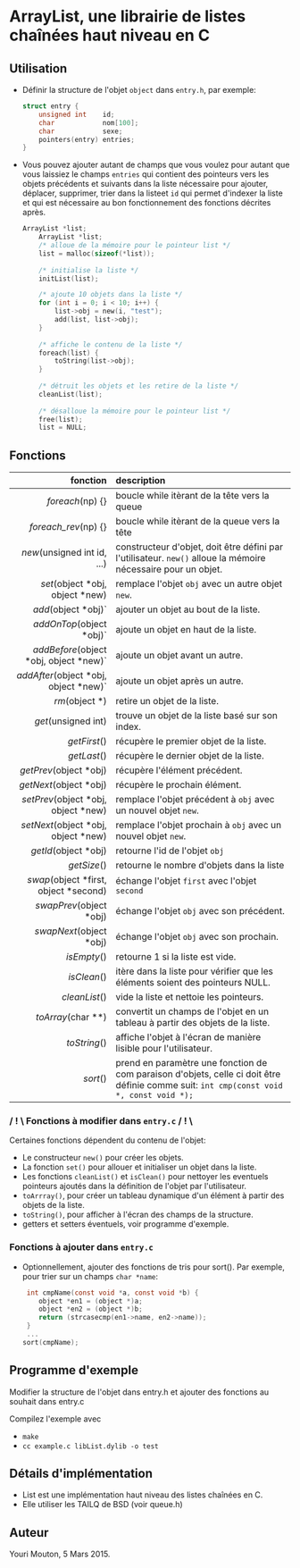 # ArrayList, une librairie de listes chaînées haut niveau en C

## Utilisation

- Définir la structure de l'objet `object` dans `entry.h`, par exemple:

	```c
	struct entry {
		unsigned int	id;
		char			nom[100];
		char			sexe;
		pointers(entry) entries;
	}
	```
	
- Vous pouvez ajouter autant de champs que vous voulez pour autant que
	vous laissiez le champs `entries` qui contient des pointeurs vers les 
	objets précédents et suivants dans la liste nécessaire pour ajouter, 
	déplacer, supprimer, trier dans la listeet `id` qui permet d'indexer la liste et qui est nécessaire au bon fonctionnement des fonctions décrites après. 

	```c
	ArrayList *list;
		ArrayList *list;
		/* alloue de la mémoire pour le pointeur list */
		list = malloc(sizeof(*list));
		
		/* initialise la liste */
		initList(list);

		/* ajoute 10 objets dans la liste */
		for (int i = 0; i < 10; i++) {
			list->obj = new(i, "test");
			add(list, list->obj);
		}
		
		/* affiche le contenu de la liste */
		foreach(list) {
			toString(list->obj);
		}
		
		/* détruit les objets et les retire de la liste */
		cleanList(list);
		
		/* désalloue la mémoire pour le pointeur list */
		free(list);
		list = NULL;
	```


## Fonctions

fonction | description
---------:|:-----------
*foreach*(np) {} | boucle while itèrant de la tête vers la queue
*foreach_rev*(np) {} | boucle while itèrant de la queue vers la tête
*new*(unsigned int id, ...) | constructeur d'objet, doit être défini par l'utilisateur. `new()` 	alloue la mémoire nécessaire pour un objet.
*set*(object *obj, object *new) | remplace l'objet `obj` avec un autre objet `new`.
*add*(object *obj)` | ajouter un objet au bout de la liste.
*addOnTop*(object *obj)` | ajoute un objet en haut de la liste.
*addBefore*(object *obj, object *new)`| ajoute un objet avant un autre.
*addAfter*(object *obj, object *new)` | ajoute un objet après un autre.
*rm*(object *)| retire un objet de la liste.
*get*(unsigned int) |	trouve un objet de la liste basé sur son index.
*getFirst*() | récupère le premier objet de la liste.
*getLast*()  |	récupère le dernier objet de la liste.
*getPrev*(object *obj) |récupère l'élément précédent.
*getNext*(object *obj) |récupère le prochain élément.
*setPrev*(object *obj, object *new)  |remplace l'objet précédent à `obj` avec un nouvel objet `new`.
*setNext*(object *obj, object *new) |remplace l'objet prochain à `obj` avec un nouvel objet `new`.
*getId*(object *obj)    |retourne l'id de l'objet `obj`
*getSize*() |retourne le nombre d'objets dans la liste
*swap*(object *first, object *second)  |échange l'objet `first` avec l'objet `second`
*swapPrev*(object *obj)  |échange l'objet `obj` avec son précédent.
*swapNext*(object *obj)  |échange l'objet `obj` avec son prochain.
*isEmpty*() |retourne 1 si la liste est vide.
*isClean*()   |itère dans la liste pour vérifier que les éléments soient des pointeurs NULL.
*cleanList*()   |vide la liste et nettoie les pointeurs.
*toArray*(char **)|    convertit un champs de l'objet en un tableau à partir des objets de la liste.
*toString*() | affiche l'objet à l'écran de manière lisible pour l'utilisateur.
*sort*() | prend en paramètre une fonction de com paraison d'objets, celle ci doit être définie comme suit: `int cmp(const void *, const void *);`
	
### / ! \ Fonctions à modifier dans `entry.c` / ! \

Certaines fonctions dépendent du contenu de l'objet: 

- Le constructeur `new()` pour créer les objets.
- La fonction `set()` pour allouer et initialiser un objet dans la liste.
- Les fonctions `cleanList()` et `isClean()` pour nettoyer les eventuels pointeurs ajoutés dans la définition de l'objet par l'utilisateur.
- `toArrray()`, pour créer un tableau dynamique d'un élément à partir des objets de la liste.
- `toString()`, pour afficher à l'écran des champs de la structure.
- getters et setters éventuels, voir programme d'exemple.

### Fonctions à ajouter dans `entry.c`
- Optionnellement, ajouter des fonctions de tris pour sort().
	Par exemple, pour trier sur un champs `char *name`:

	```c
	 int cmpName(const void *a, const void *b) {
	 	object *en1 = (object *)a;
	 	object *en2 = (object *)b;
	 	return (strcasecmp(en1->name, en2->name));
	 }
	 ...
	sort(cmpName);
	```	

## Programme d'exemple

Modifier la structure de l'objet dans entry.h et ajouter des fonctions au souhait dans entry.c

Compilez l'exemple avec

- `make`
- `cc example.c libList.dylib -o test`

## Détails d'implémentation

- List est une implémentation haut niveau des listes chaînées en C.
- Elle utiliser les TAILQ de BSD  (voir queue.h)

## Auteur

Youri Mouton, 5 Mars 2015.
